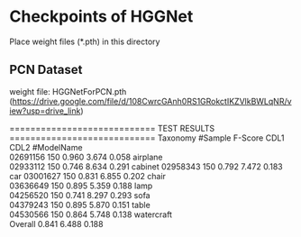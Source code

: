 # Checkpoints of HGGNet

Place weight files (*.pth) in this directory



## PCN Dataset 

weight file: HGGNetForPCN.pth (https://drive.google.com/file/d/108CwrcGAnh0RS1GRokctIKZVlkBWLqNR/view?usp=drive_link)

============================ TEST RESULTS ============================
 Taxonomy	#Sample	F-Score	CDL1	CDL2	#ModelName	
 02691156	150				0.960 	3.674 	0.058 	airplane	
 02933112	150				0.746 	8.634 	0.291 	cabinet	
 02958343	150				0.792 	7.472 	0.183 	car	
 03001627	150				0.831 	6.855 	0.202 	chair	
 03636649	150				0.895 	5.359 	0.188 	lamp	
 04256520	150				0.741 	8.297 	0.293 	sofa	
 04379243	150				0.895 	5.870 	0.151 	table	
 04530566	150				0.864 	5.748 	0.138 	watercraft	
 Overall 							   0.841 	6.488 	0.188 	

